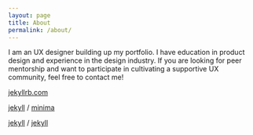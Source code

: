 ```yaml
---
layout: page
title: About
permalink: /about/
---
```


I am an UX designer building up my portfolio. I have education in product design and experience in the design industry. If you are looking for peer mentorship and want to participate in cultivating a supportive UX community, feel free to contact me!

[jekyllrb.com](https://jekyllrb.com/)

[jekyll][jekyll-organization] /
[minima](https://github.com/jekyll/minima)

[jekyll][jekyll-organization] /
[jekyll](https://github.com/jekyll/jekyll)

[jekyll-organization]: https://github.com/jekyll

